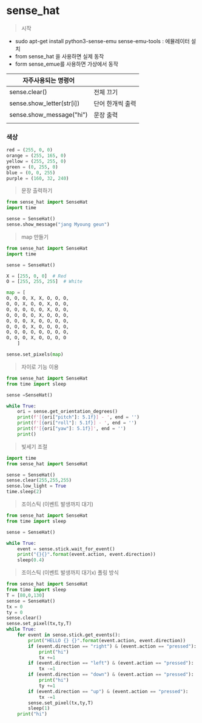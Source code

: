 # sense_hat

> 시작
- sudo apt-get install python3-sense-emu sense-emu-tools  : 에뮬레이터 설치 
- from sense_hat 을 사용하면  실제 동작
- form sense_emue를 사용하면 가상에서 동작



|자주사용되는 명령어||
|---|---|
|sense.clear()|전체 끄기|
|sense.show_letter(str[i])|단어 한개씩 출력|
|sense.show_message("hi")| 문장 출력|
|||

### 색상
```py
red = (255, 0, 0)
orange = (255, 165, 0)
yellow = (255, 255, 0)
green = (0, 255, 0)
blue = (0, 0, 255)
purple = (160, 32, 240)
```


> 문장 출력하기

```py
from sense_hat import SenseHat
import time

sense = SenseHat()
sense.show_message("jang Myoung geun")
```

>  map 만들기

```py
from sense_hat import SenseHat
import time

sense = SenseHat()

X = [255, 0, 0]  # Red
O = [255, 255, 255]  # White

map = [
O, O, O, X, X, O, O, O,
O, O, X, O, O, X, O, O,
O, O, O, O, O, X, O, O,
O, O, O, O, X, O, O, O,
O, O, O, X, O, O, O, O,
O, O, O, X, O, O, O, O,
O, O, O, O, O, O, O, O,
O, O, O, X, O, O, O, O
    ]

sense.set_pixels(map)

```

> 자이로 기능 이용

```py
from sense_hat import SenseHat
from time import sleep

sense =SenseHat()

while True:
    ori = sense.get_orientation_degrees()
    print(f'[{ori["pitch"]: 5.1f}] - ', end = '')
    print(f'[{ori["roll"]: 5.1f}] - ', end = '')
    print(f'[{ori["yaw"]: 5.1f}]', end = '')
    print()
```

> 빛세기 조절
```py
import time
from sense_hat import SenseHat

sense = SenseHat()
sense.clear(255,255,255)
sense.low_light = True
time.sleep(2)
```

> 조이스틱 (이벤트 발생까지 대기)
```py
from sense_hat import SenseHat
from time import sleep

sense = SenseHat()

while True:
    event = sense.stick.wait_for_event()
    print("{}{}".format(event.action, event.direction))
    sleep(0.4)
```

>조이스틱 (이벤트 발생까지 대기x) 폴링 방식
```py
from sense_hat import SenseHat
from time import sleep
T = [80,0,130]
sense = SenseHat()
tx = 0
ty = 0 
sense.clear()
sense.set_pixel(tx,ty,T)
while True:
    for event in sense.stick.get_events():
        print("HELLO {} {}".format(event.action, event.direction))
        if (event.direction == "right") & (event.action == "pressed"):
            print("hi")
            tx +=1
        if (event.direction == "left") & (event.action == "pressed"):
            tx -=1
        if (event.direction == "down") & (event.action == "pressed"):
            print("hi")
            ty +=1
        if (event.direction == "up") & (event.action == "pressed"):
            tx -=1
        sense.set_pixel(tx,ty,T)
        sleep(1)
    print("hi")

```